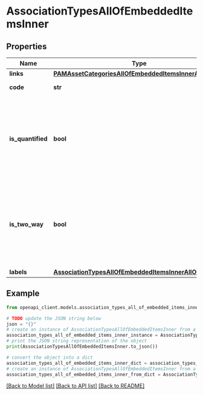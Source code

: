 # AssociationTypesAllOfEmbeddedItemsInner


## Properties

Name | Type | Description | Notes
------------ | ------------- | ------------- | -------------
**links** | [**PAMAssetCategoriesAllOfEmbeddedItemsInnerAllOfLinks**](PAMAssetCategoriesAllOfEmbeddedItemsInnerAllOfLinks.md) |  | [optional] 
**code** | **str** | Association type code | 
**is_quantified** | **bool** | When true, the association is a quantified association (Only available in the PIM Serenity version.) | [optional] [default to False]
**is_two_way** | **bool** | When true, the association is a two-way association (Only available in the PIM Serenity version.) | [optional] [default to False]
**labels** | [**AssociationTypesAllOfEmbeddedItemsInnerAllOfLabels**](AssociationTypesAllOfEmbeddedItemsInnerAllOfLabels.md) |  | [optional] 

## Example

```python
from openapi_client.models.association_types_all_of_embedded_items_inner import AssociationTypesAllOfEmbeddedItemsInner

# TODO update the JSON string below
json = "{}"
# create an instance of AssociationTypesAllOfEmbeddedItemsInner from a JSON string
association_types_all_of_embedded_items_inner_instance = AssociationTypesAllOfEmbeddedItemsInner.from_json(json)
# print the JSON string representation of the object
print(AssociationTypesAllOfEmbeddedItemsInner.to_json())

# convert the object into a dict
association_types_all_of_embedded_items_inner_dict = association_types_all_of_embedded_items_inner_instance.to_dict()
# create an instance of AssociationTypesAllOfEmbeddedItemsInner from a dict
association_types_all_of_embedded_items_inner_from_dict = AssociationTypesAllOfEmbeddedItemsInner.from_dict(association_types_all_of_embedded_items_inner_dict)
```
[[Back to Model list]](../README.md#documentation-for-models) [[Back to API list]](../README.md#documentation-for-api-endpoints) [[Back to README]](../README.md)


